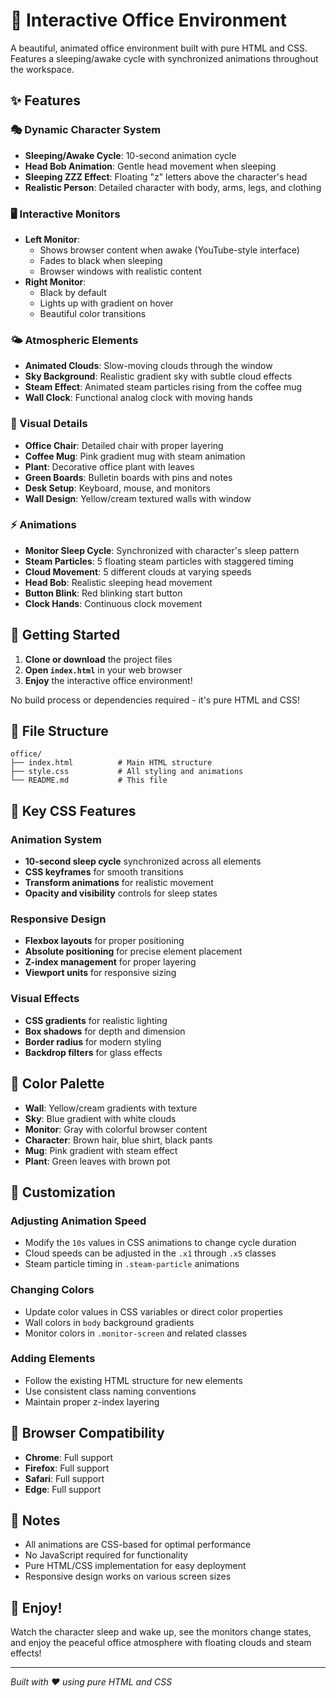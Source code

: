 # 🏢 Interactive Office Environment

A beautiful, animated office environment built with pure HTML and CSS. Features a sleeping/awake cycle with synchronized animations throughout the workspace.

## ✨ Features

### 🎭 Dynamic Character System
- **Sleeping/Awake Cycle**: 10-second animation cycle
- **Head Bob Animation**: Gentle head movement when sleeping
- **Sleeping ZZZ Effect**: Floating "z" letters above the character's head
- **Realistic Person**: Detailed character with body, arms, legs, and clothing

### 🖥️ Interactive Monitors
- **Left Monitor**: 
  - Shows browser content when awake (YouTube-style interface)
  - Fades to black when sleeping
  - Browser windows with realistic content
- **Right Monitor**: 
  - Black by default
  - Lights up with gradient on hover
  - Beautiful color transitions

### 🌤️ Atmospheric Elements
- **Animated Clouds**: Slow-moving clouds through the window
- **Sky Background**: Realistic gradient sky with subtle cloud effects
- **Steam Effect**: Animated steam particles rising from the coffee mug
- **Wall Clock**: Functional analog clock with moving hands

### 🎨 Visual Details
- **Office Chair**: Detailed chair with proper layering
- **Coffee Mug**: Pink gradient mug with steam animation
- **Plant**: Decorative office plant with leaves
- **Green Boards**: Bulletin boards with pins and notes
- **Desk Setup**: Keyboard, mouse, and monitors
- **Wall Design**: Yellow/cream textured walls with window

### ⚡ Animations
- **Monitor Sleep Cycle**: Synchronized with character's sleep pattern
- **Steam Particles**: 5 floating steam particles with staggered timing
- **Cloud Movement**: 5 different clouds at varying speeds
- **Head Bob**: Realistic sleeping head movement
- **Button Blink**: Red blinking start button
- **Clock Hands**: Continuous clock movement

## 🚀 Getting Started

1. **Clone or download** the project files
2. **Open `index.html`** in your web browser
3. **Enjoy** the interactive office environment!

No build process or dependencies required - it's pure HTML and CSS!

## 📁 File Structure

```
office/
├── index.html          # Main HTML structure
├── style.css           # All styling and animations
└── README.md           # This file
```

## 🎯 Key CSS Features

### Animation System
- **10-second sleep cycle** synchronized across all elements
- **CSS keyframes** for smooth transitions
- **Transform animations** for realistic movement
- **Opacity and visibility** controls for sleep states

### Responsive Design
- **Flexbox layouts** for proper positioning
- **Absolute positioning** for precise element placement
- **Z-index management** for proper layering
- **Viewport units** for responsive sizing

### Visual Effects
- **CSS gradients** for realistic lighting
- **Box shadows** for depth and dimension
- **Border radius** for modern styling
- **Backdrop filters** for glass effects

## 🎨 Color Palette

- **Wall**: Yellow/cream gradients with texture
- **Sky**: Blue gradient with white clouds
- **Monitor**: Gray with colorful browser content
- **Character**: Brown hair, blue shirt, black pants
- **Mug**: Pink gradient with steam effect
- **Plant**: Green leaves with brown pot

## 🔧 Customization

### Adjusting Animation Speed
- Modify the `10s` values in CSS animations to change cycle duration
- Cloud speeds can be adjusted in the `.x1` through `.x5` classes
- Steam particle timing in `.steam-particle` animations

### Changing Colors
- Update color values in CSS variables or direct color properties
- Wall colors in `body` background gradients
- Monitor colors in `.monitor-screen` and related classes

### Adding Elements
- Follow the existing HTML structure for new elements
- Use consistent class naming conventions
- Maintain proper z-index layering

## 🌟 Browser Compatibility

- **Chrome**: Full support
- **Firefox**: Full support
- **Safari**: Full support
- **Edge**: Full support

## 📝 Notes

- All animations are CSS-based for optimal performance
- No JavaScript required for functionality
- Pure HTML/CSS implementation for easy deployment
- Responsive design works on various screen sizes

## 🎉 Enjoy!

Watch the character sleep and wake up, see the monitors change states, and enjoy the peaceful office atmosphere with floating clouds and steam effects!

---

*Built with ❤️ using pure HTML and CSS* 